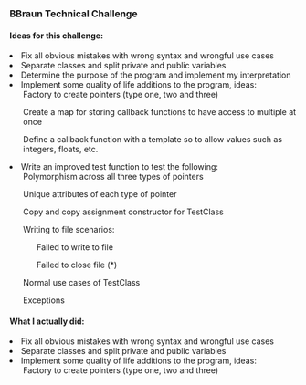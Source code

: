 <div align="left">

  <h3>BBraun Technical Challenge</h3>
  <p>
  <h4> Ideas for this challenge: </h4>
  <li> Fix all obvious mistakes with wrong syntax and wrongful use cases </li>
  <li> Separate classes and split private and public variables </li>
  <li> Determine the purpose of the program and implement my interpretation </li>
  <li> Implement some quality of life additions to the program, ideas: 
    <ul> Factory to create pointers (type one, two and three) </ul>
    <ul> Create a map for storing callback functions to have access to multiple at once </ul>
    <ul> Define a callback function with a template so to allow values such as integers, floats, etc. </ul> </li>
  <li> Write an improved test function to test the following: 
    <ul> Polymorphism across all three types of pointers </ul>
    <ul> Unique attributes of each type of pointer </ul>
    <ul> Copy and copy assignment constructor for TestClass </ul>
    <ul> Writing to file scenarios:
      <ul> Failed to write to file </ul>
      <ul> Failed to close file (*) </ul> </ul>
    <ul> Normal use cases of TestClass </ul> 
    <ul> Exceptions </ul> </li>
  </p>
  <h4> What I actually did: </h4>
  <li> Fix all obvious mistakes with wrong syntax and wrongful use cases </li>
  <li> Separate classes and split private and public variables </li>
  <li> Implement some quality of life additions to the program, ideas: 
    <ul> Factory to create pointers (type one, two and three) </ul>
</div>
